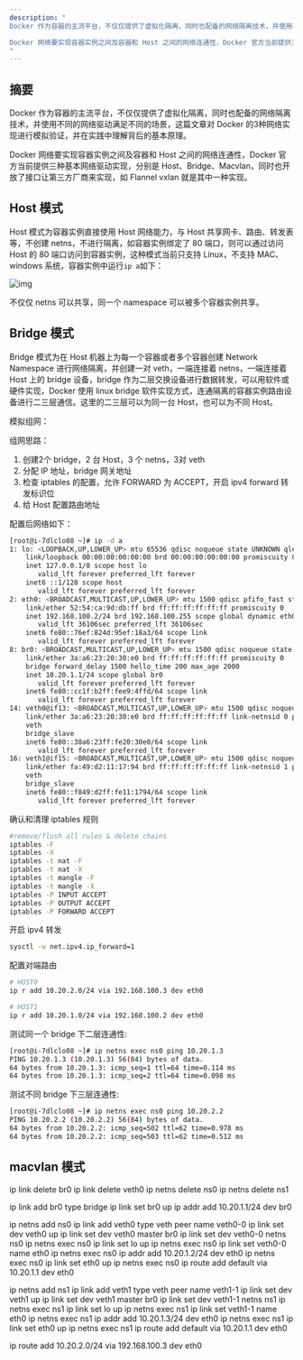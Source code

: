 ```yaml
---
description: "
Docker 作为容器的主流平台，不仅仅提供了虚拟化隔离，同时也配备的网络隔离技术，并使用不同的网络驱动满足不同的场景，这篇文章对 Docker 的3种网络实现进行模拟验证，并在实践中理解背后的基本原理，最终通过原生的 Linux 环境进行网络模拟实现。

Docker 网络要实现容器实例之间及容器和 Host 之间的网络连通性，Docker 官方当前提供三种基本网络驱动实现，分别是 Host、Bridge、Macvlan，同时也开放了接口让第三方厂商来实现，如 Flannel vxlan 就是其中一种实现。
"
---
```


## 摘要

Docker 作为容器的主流平台，不仅仅提供了虚拟化隔离，同时也配备的网络隔离技术，并使用不同的网络驱动满足不同的场景，这篇文章对 Docker 的3种网络实现进行模拟验证，并在实践中理解背后的基本原理。

Docker 网络要实现容器实例之间及容器和 Host 之间的网络连通性，Docker 官方当前提供三种基本网络驱动实现，分别是 Host、Bridge、Macvlan，同时也开放了接口让第三方厂商来实现，如 Flannel vxlan 就是其中一种实现。

## Host 模式
Host 模式为容器实例直接使用 Host 网络能力，与 Host 共享网卡、路由、转发表等，不创建 netns，不进行隔离，如容器实例绑定了 80 端口，则可以通过访问 Host 的 80 端口访问到容器实例，这种模式当前只支持 Linux，不支持 MAC、windows 系统，容器实例中运行`ip a`如下：

![img](http://yangjunsss.github.io/images/docker_host.png)

不仅仅 netns 可以共享，同一个 namespace 可以被多个容器实例共享。

## Bridge 模式
Bridge 模式为在 Host 机器上为每一个容器或者多个容器创建 Network Namespace 进行网络隔离，并创建一对 veth，一端连接着 netns，一端连接着 Host 上的 bridge 设备，bridge 作为二层交换设备进行数据转发，可以用软件或硬件实现，Docker 使用 linux bridge 软件实现方式，连通隔离的容器实例路由设备进行二三层通信。这里的二三层可以为同一台 Host，也可以为不同 Host。

模拟组网：

组网思路：
1. 创建2个 bridge，2 台 Host，3 个 netns，3对 veth
2. 分配 IP 地址，bridge 网关地址
3. 检查 iptables 的配置，允许 FORWARD 为 ACCEPT，开启 ipv4 forward 转发标识位
4. 给 Host 配置路由地址

配置后网络如下：

```sh
[root@i-7dlclo08 ~]# ip -d a
1: lo: <LOOPBACK,UP,LOWER_UP> mtu 65536 qdisc noqueue state UNKNOWN qlen 1
    link/loopback 00:00:00:00:00:00 brd 00:00:00:00:00:00 promiscuity 0
    inet 127.0.0.1/8 scope host lo
       valid_lft forever preferred_lft forever
    inet6 ::1/128 scope host
       valid_lft forever preferred_lft forever
2: eth0: <BROADCAST,MULTICAST,UP,LOWER_UP> mtu 1500 qdisc pfifo_fast state UP qlen 1000
    link/ether 52:54:ca:9d:db:ff brd ff:ff:ff:ff:ff:ff promiscuity 0
    inet 192.168.100.2/24 brd 192.168.100.255 scope global dynamic eth0
       valid_lft 36106sec preferred_lft 36106sec
    inet6 fe80::76ef:824d:95ef:18a3/64 scope link
       valid_lft forever preferred_lft forever
8: br0: <BROADCAST,MULTICAST,UP,LOWER_UP> mtu 1500 qdisc noqueue state UP qlen 1000
    link/ether 3a:a6:23:20:30:e0 brd ff:ff:ff:ff:ff:ff promiscuity 0
    bridge forward_delay 1500 hello_time 200 max_age 2000
    inet 10.20.1.1/24 scope global br0
       valid_lft forever preferred_lft forever
    inet6 fe80::cc1f:b2ff:fee9:4ffd/64 scope link
       valid_lft forever preferred_lft forever
14: veth0@if13: <BROADCAST,MULTICAST,UP,LOWER_UP> mtu 1500 qdisc noqueue master br0 state UP qlen 1000
    link/ether 3a:a6:23:20:30:e0 brd ff:ff:ff:ff:ff:ff link-netnsid 0 promiscuity 1
    veth
    bridge_slave
    inet6 fe80::38a6:23ff:fe20:30e0/64 scope link
       valid_lft forever preferred_lft forever
16: veth1@if15: <BROADCAST,MULTICAST,UP,LOWER_UP> mtu 1500 qdisc noqueue master br0 state UP qlen 1000
    link/ether fa:49:d2:11:17:94 brd ff:ff:ff:ff:ff:ff link-netnsid 1 promiscuity 1
    veth
    bridge_slave
    inet6 fe80::f849:d2ff:fe11:1794/64 scope link
       valid_lft forever preferred_lft forever
```

确认和清理 iptables 规则
```sh
#remove/flush all rules & delete chains
iptables -F
iptables -X
iptables -t nat -F
iptables -t nat -X
iptables -t mangle -F
iptables -t mangle -X
iptables -P INPUT ACCEPT
iptables -P OUTPUT ACCEPT
iptables -P FORWARD ACCEPT
```

开启 ipv4 转发
```sh
sysctl -w net.ipv4.ip_forward=1
```

配置对端路由
```sh
# HOST0
ip r add 10.20.2.0/24 via 192.168.100.3 dev eth0

# HOST1
ip r add 10.20.1.0/24 via 192.168.100.2 dev eth0
```

测试同一个 bridge 下二层连通性:

```sh
[root@i-7dlclo08 ~]# ip netns exec ns0 ping 10.20.1.3
PING 10.20.1.3 (10.20.1.3) 56(84) bytes of data.
64 bytes from 10.20.1.3: icmp_seq=1 ttl=64 time=0.114 ms
64 bytes from 10.20.1.3: icmp_seq=2 ttl=64 time=0.098 ms
```

测试不同 bridge 下三层连通性:
```sh
[root@i-7dlclo08 ~]# ip netns exec ns0 ping 10.20.2.2
PING 10.20.2.2 (10.20.2.2) 56(84) bytes of data.
64 bytes from 10.20.2.2: icmp_seq=502 ttl=62 time=0.978 ms
64 bytes from 10.20.2.2: icmp_seq=503 ttl=62 time=0.512 ms
```

## macvlan 模式


ip link delete br0
ip link delete veth0
ip netns delete ns0
ip netns delete ns1

ip link add br0 type bridge
ip link set br0 up
ip addr add 10.20.1.1/24 dev br0

ip netns add ns0
ip link add veth0 type veth peer name veth0-0
ip link set dev veth0 up
ip link set dev veth0 master br0
ip link set dev veth0-0 netns ns0
ip netns exec ns0 ip link set lo up
ip netns exec ns0 ip link set veth0-0 name eth0
ip netns exec ns0 ip addr add 10.20.1.2/24 dev eth0
ip netns exec ns0 ip link set eth0 up
ip netns exec ns0 ip route add default via 10.20.1.1 dev eth0

ip netns add ns1
ip link add veth1 type veth peer name veth1-1
ip link set dev veth1 up
ip link set dev veth1 master br0
ip link set dev veth1-1 netns ns1
ip netns exec ns1 ip link set lo up
ip netns exec ns1 ip link set veth1-1 name eth0
ip netns exec ns1 ip addr add 10.20.1.3/24 dev eth0
ip netns exec ns1 ip link set eth0 up
ip netns exec ns1 ip route add default via 10.20.1.1 dev eth0

ip route add 10.20.2.0/24 via 192.168.100.3 dev eth0
